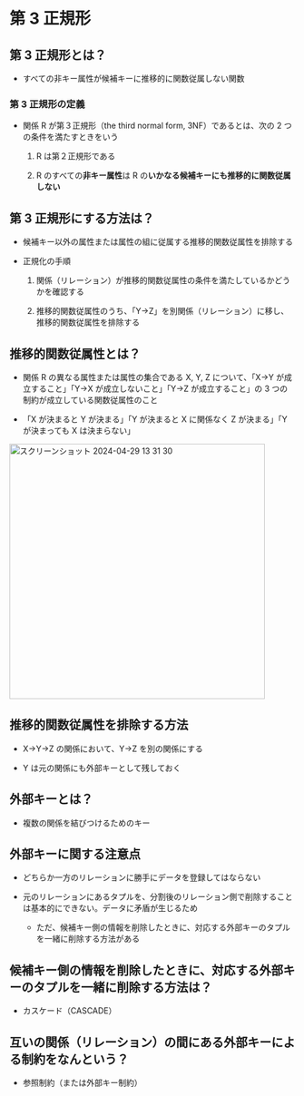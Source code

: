 # 第 3 正規形

## 第 3 正規形とは？

- すべての非キー属性が候補キーに推移的に関数従属しない関数

### 第 3 正規形の定義

- 関係 R が第３正規形（the third normal form, 3NF）であるとは、次の 2 つの条件を満たすときをいう

  1. R は第２正規形である

  2. R のすべての**非キー属性**は R の**いかなる候補キーにも推移的に関数従属しない**

## 第 3 正規形にする方法は？

- 候補キー以外の属性または属性の組に従属する推移的関数従属性を排除する

- 正規化の手順

  1. 関係（リレーション）が推移的関数従属性の条件を満たしているかどうかを確認する

  2. 推移的関数従属性のうち、「Y→Z」を別関係（リレーション）に移し、推移的関数従属性を排除する

## 推移的関数従属性とは？

- 関係 R の異なる属性または属性の集合である X, Y, Z について、「X→Y が成立すること」「Y→X が成立しないこと」「Y→Z が成立すること」の 3 つの制約が成立している関数従属性のこと

- 「X が決まると Y が決まる」「Y が決まると X に関係なく Z が決まる」「Y が決まっても X は決まらない」

<img width="450" alt="スクリーンショット 2024-04-29 13 31 30" src="https://github.com/kashi-iyo/database_specialist/assets/54946329/fde1482e-8b0e-4585-b00b-e032d5614adf">


## 推移的関数従属性を排除する方法

- X→Y→Z の関係において、Y→Z を別の関係にする

- Y は元の関係にも外部キーとして残しておく

## 外部キーとは？

- 複数の関係を結びつけるためのキー

## 外部キーに関する注意点

- どちらか一方のリレーションに勝手にデータを登録してはならない

- 元のリレーションにあるタプルを、分割後のリレーション側で削除することは基本的にできない。データに矛盾が生じるため

  - ただ、候補キー側の情報を削除したときに、対応する外部キーのタプルを一緒に削除する方法がある

## 候補キー側の情報を削除したときに、対応する外部キーのタプルを一緒に削除する方法は？

- カスケード（CASCADE）

## 互いの関係（リレーション）の間にある外部キーによる制約をなんという？

- 参照制約（または外部キー制約）
